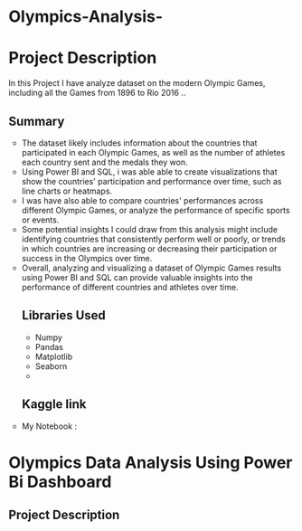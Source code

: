 # Olympics-Analysis-

# Project Description
In this Project I have analyze  dataset on the modern Olympic Games, including all the Games from 1896 to Rio 2016 ..
## Summary
<ul style="list-style-type:circle;">
<li>The dataset likely includes information about the countries that participated in each Olympic Games, as well as the number of athletes each country sent and the medals they won.</li>
<li>Using Power BI and SQL, i was able  able to create visualizations that show the countries' participation and performance over time, such as line charts or heatmaps.</li>
<Li>I was have also  able to compare countries' performances across different Olympic Games, or analyze the performance of specific sports or events.</li>
<Li>Some potential insights I could draw from this analysis might include identifying countries that consistently perform well or poorly, or trends in which countries are increasing or decreasing their participation or success in the Olympics over time.</li>
<Li>Overall, analyzing and visualizing a dataset of Olympic Games results using Power BI and SQL can provide valuable insights into the performance of different countries and athletes over time.</li>

 
  ## Libraries Used
<ul style="list-style-type:circle;">
  <li>Numpy</li>
  <li>Pandas </li>
  <li>Matplotlib</li>
  <li>Seaborn</li>	
  <li></li>
  </ul>
 


## Kaggle link

  <li> My Notebook : </li>
</ul>

# Olympics Data Analysis Using Power Bi Dashboard

## Project Description

  

